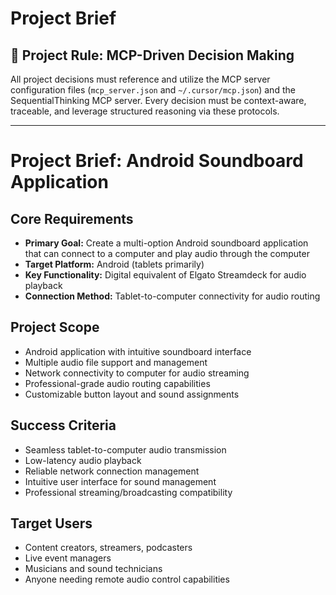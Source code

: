 # Project Brief

## 🚦 Project Rule: MCP-Driven Decision Making

All project decisions must reference and utilize the MCP server configuration files (`mcp_server.json` and `~/.cursor/mcp.json`) and the SequentialThinking MCP server. Every decision must be context-aware, traceable, and leverage structured reasoning via these protocols.

---

# Project Brief: Android Soundboard Application

## Core Requirements
- **Primary Goal:** Create a multi-option Android soundboard application that can connect to a computer and play audio through the computer
- **Target Platform:** Android (tablets primarily)
- **Key Functionality:** Digital equivalent of Elgato Streamdeck for audio playback
- **Connection Method:** Tablet-to-computer connectivity for audio routing

## Project Scope
- Android application with intuitive soundboard interface
- Multiple audio file support and management
- Network connectivity to computer for audio streaming
- Professional-grade audio routing capabilities
- Customizable button layout and sound assignments

## Success Criteria
- Seamless tablet-to-computer audio transmission
- Low-latency audio playback
- Reliable network connection management
- Intuitive user interface for sound management
- Professional streaming/broadcasting compatibility

## Target Users
- Content creators, streamers, podcasters
- Live event managers
- Musicians and sound technicians
- Anyone needing remote audio control capabilities 